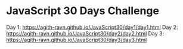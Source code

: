 # JavaScript 30 Days Challenge
Day 1: https://agith-ravn.github.io/JavaScript30/day1/day1.html
Day 2: https://agith-ravn.github.io/JavaScript30/day2/day2.html
Day 3: https://agith-ravn.github.io/JavaScript30/day3/day3.html
